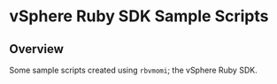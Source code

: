 # vSphere Ruby SDK Sample Scripts
## Overview
Some sample scripts created using `rbvmomi`; the vSphere Ruby SDK.
